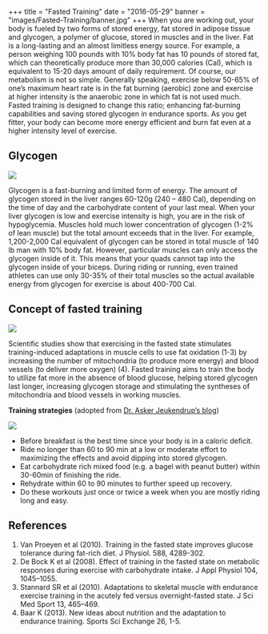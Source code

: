 +++
title  = "Fasted Training"
date   = "2016-05-29"
banner = "images/Fasted-Training/banner.jpg"
+++
﻿When you are working out, your body is fueled by two forms of stored energy, fat stored in adipose tissue and glycogen, a polymer of glucose, stored in muscles and in the liver. Fat is a long-lasting and an almost limitless energy source. For example, a person weighing 100 pounds with 10% body fat has 10 pounds of stored fat, which can theoretically produce more than 30,000 calories (Cal), which is equivalent to 15-20 days amount of daily requirement. Of course, our metabolism is not so simple. Generally speaking, exercise below 50-65% of one’s maximum heart rate is in the fat burning (aerobic) zone and exercise at higher intensity is the anaerobic zone in which fat is not used much. Fasted training is designed to change this ratio; enhancing fat-burning capabilities and saving stored glycogen in endurance sports. As you get fitter, your body can become more energy efficient and burn fat even at a higher intensity level of exercise.
 
## Glycogen


![](/images/Fasted-Training/Fasted2.png)


Glycogen is a fast-burning and limited form of energy. The amount of glycogen stored in the liver ranges 60-120g (240 – 480 Cal), depending on the time of day and the carbohydrate content of your last meal. When your liver glycogen is low and exercise intensity is high, you are in the risk of hypoglycemia. Muscles hold much lower concentration of glycogen (1-2% of lean muscle) but the total amount exceeds that in the liver. For example, 1,200-2,000 Cal equivalent of glycogen can be stored in total muscle of 140 lb man with 10% body fat. However, particular muscles can only access the glycogen inside of it. This means that your quads cannot tap into the glycogen inside of your biceps. During riding or running, even trained athletes can use only 30-35% of their total muscles so the actual available energy from glycogen for exercise is about 400-700 Cal.
 
## Concept of fasted training


![](/images/Fasted-Training/Fasted3.jpg)


Scientific studies show that exercising in the fasted state stimulates training-induced adaptations in muscle cells to use fat oxidation (1-3) by increasing the number of mitochondria (to produce more energy) and blood vessels (to deliver more oxygen) (4). Fasted training aims to train the body to utilize fat more in the absence of blood glucose, helping stored glycogen last longer, increasing glycogen storage and stimulating the syntheses of mitochondria and blood vessels in working muscles. 
 
**Training strategies** (adopted from [Dr. Asker Jeukendrup’s blog](http://www.mysportscience.com))


![](/images/Fasted-Training/Fasted4.jpg)


* Before breakfast is the best time since your body is in a caloric deficit.
* Ride no longer than 60 to 90 min at a low or moderate effort to maximizing the effects and avoid dipping into stored glycogen.
* Eat carbohydrate rich mixed food (e.g. a bagel with peanut butter) within 30-60min of finishing the ride.
* Rehydrate within 60 to 90 minutes to further speed up recovery.
* Do these workouts just once or twice a week when you are mostly riding long and easy.
 
## References


1. Van Proeyen et al (2010). Training in the fasted state improves glucose tolerance during fat-rich diet. J Physiol. 588, 4289-302.
2. De Bock K et al (2008). Effect of training in the fasted state on metabolic responses during exercise with carbohydrate intake. J Appl Physiol 104, 1045–1055.
3. Stannard SR et al (2010). Adaptations to skeletal muscle with endurance exercise training in the acutely fed versus overnight-fasted state. J Sci Med Sport 13, 465–469.
4. Baar K (2013). New ideas about nutrition and the adaptation to endurance training. Sports Sci Exchange 26, 1-5.
